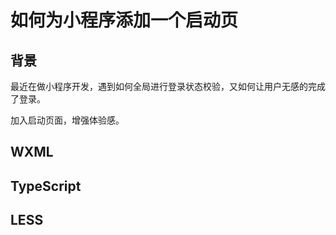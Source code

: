 ---
---

# 如何为小程序添加一个启动页 #

## 背景 ##

最近在做小程序开发，遇到如何全局进行登录状态校验，又如何让用户无感的完成了登录。

加入启动页面，增强体验感。

## WXML ##



## TypeScript ##



## LESS ##


